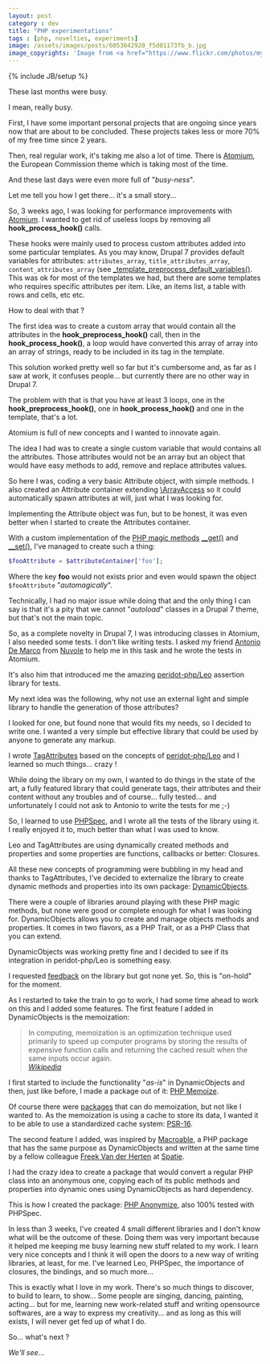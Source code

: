 ```yaml
---
layout: post
category : dev
title: "PHP experimentations"
tags : [php, novelties, experiments]
image: /assets/images/posts/6053042920_f5d01173fb_b.jpg
image_copyrights: 'Image from <a href="https://www.flickr.com/photos/myfuturedotcom/6053042920">FlickR</a> under CC licence.'
---
```

{% include JB/setup %}

These last months were busy.

I mean, really busy.

First, I have some important personal projects that are ongoing since years now that are about to be concluded.
These projects takes less or more 70% of my free time since 2 years.

Then, real regular work, it's taking me also a lot of time.
There is [Atomium](https://github.com/ec-europa/atomium), the European Commission theme which is taking most of the time.

And these last days were even more full of "_busy-ness_".

Let me tell you how I get there... it's a small story...

<!--break-->

So, 3 weeks ago, I was looking for performance improvements with [Atomium](https://github.com/ec-europa/atomium). I wanted to get rid of useless loops by removing all **hook_process_hook()** calls.

These hooks were mainly used to process custom attributes added into some particular templates. As you may know, Drupal 7 provides default variables for attributes: `attributes_array`, `title_attributes_array`, `content_attributes_array` (see [_template_preprocess_default_variables()](https://api.drupal.org/api/drupal/includes%21theme.inc/function/_template_preprocess_default_variables/7.x).
This was ok for most of the templates we had, but there are some templates who requires specific attributes per item. Like, an items list, a table with rows and cells, etc etc.

How to deal with that ?

The first idea was to create a custom array that would contain all the attributes in the **hook_preprocess_hook()** call, then in the **hook_process_hook()**, a loop would have converted this array of array into an array of strings, ready to be included in its tag in the template.

This solution worked pretty well so far but it's cumbersome and, as far as I saw at work, it confuses people... but currently there are no other way in Drupal 7.

The problem with that is that you have at least 3 loops, one in the **hook_preprocess_hook()**, one in **hook_process_hook()** and one in the template, that's a lot.


Atomium is full of new concepts and I wanted to innovate again.


The idea I had was to create a single custom variable that would contains all the attributes. Those attributes would not be an array but an object that would have easy methods to add, remove and replace attributes values.

So here I was, coding a very basic Attribute object, with simple methods. I also created an Attribute container extending [\ArrayAccess](http://php.net/manual/en/class.arrayaccess.php) so it could automatically spawn attributes at will, just what I was looking for.

Implementing the Attribute object was fun, but to be honest, it was even better when I started to create the Attributes container.

With a custom implementation of the [PHP magic methods](http://php.net/manual/en/language.oop5.magic.php) [__get()](http://php.net/manual/en/language.oop5.overloading.php#object.set) and [__set()](http://php.net/manual/en/language.oop5.overloading.php#object.set), I've managed to create such a thing:

```php
$fooAttribute = $attributeContainer['foo'];
```

Where the key **foo** would not exists prior and even would spawn the object `$fooAttribute` "_automagically_".

Technically, I had no major issue while doing that and the only thing I can say is that it's a pity that we cannot "_autoload_" classes in a Drupal 7 theme, but that's not the main topic.

So, as a complete novelty in Drupal 7, I was introducing classes in Atomium, I also needed some tests. I don't like writing tests.
I asked my friend [Antonio De Marco](https://github.com/ademarco) from [Nuvole](http://nuvole.org/) to help me in this task and he wrote the tests in Atomium.

It's also him that introduced me the amazing [peridot-php/Leo](https://github.com/peridot-php/leo) assertion library for tests.


My next idea was the following, why not use an external light and simple library to handle the generation of those attributes?

I looked for one, but found none that would fits my needs, so I decided to write one. I wanted a very simple but effective library that could be used by anyone to generate any markup.

I wrote [TagAttributes](https://github.com/drupol/tagattributes) based on the concepts of [peridot-php/Leo](https://github.com/peridot-php/leo) and I learned so much things... crazy !

While doing the library on my own, I wanted to do things in the state of the art, a fully featured library that could generate tags, their attributes and their content without any troubles and of course... fully tested... and unfortunately I could not ask to Antonio to write the tests for me ;-)


So, I learned to use [PHPSpec](https://github.com/phpspec/phpspec), and I wrote all the tests of the library using it. I really enjoyed it to, much better than what I was used to know.


Leo and TagAttributes are using dynamically created methods and properties and some properties are functions, callbacks or better: Closures.

All these new concepts of programming were bubbling in my head and thanks to TagAttributes, I've decided to externalize the library to create dynamic methods and properties into its own package: [DynamicObjects](https://github.com/drupol/dynamicobjects).

There were a couple of libraries around playing with these PHP magic methods, but none were good or complete enough for what I was looking for. DynamicObjects allows you to create and manage objects methods and properties. It comes in two flavors, as a PHP Trait, or as a PHP Class that you can extend.


DynamicObjects was working pretty fine and I decided to see if its integration in peridot-php/Leo is something easy.

I requested [feedback](https://github.com/peridot-php/leo/issues/29) on the library but got none yet. So, this is "on-hold" for the moment.


As I restarted to take the train to go to work, I had some time ahead to work on this and I added some features. The first feature I added in DynamicObjects is the memoization:

<blockquote class="blockquote text-justify">
In computing, memoization is an optimization technique used primarily to speed up computer programs by storing the results of expensive function calls and returning the cached result when the same inputs occur again.
<footer class="blockquote-footer"><cite><a href="https://en.wikipedia.org/wiki/Memoization">Wikipedia</a></cite></footer>
</blockquote>

I first started to include the functionality "_as-is_" in DynamicObjects and then, just like before, I made a package out of it: [PHP Memoize](https://github.com/drupol/memoize).

Of course there were [packages](https://packagist.org/?q=memoize) that can do memoization, but not like I wanted to. As the memoization is using a cache to store its data, I wanted it to be able to use a standardized cache system: [PSR-16](http://www.php-fig.org/psr/psr-16/). 


The second feature I added, was inspired by [Macroable](https://github.com/spatie/macroable), a PHP package that has the same purpose as DynamicObjects and written at the same time by a fellow colleague [Freek Van der Herten](https://github.com/freekmurze) at [Spatie](https://spatie.be).

I had the crazy idea to create a package that would convert a regular PHP class into an anonymous one, copying each of its public methods and properties into dynamic ones using DynamicObjects as hard dependency.

This is how I created the package: [PHP Anonymize](https://github.com/drupol/anonymize), also 100% tested with PHPSpec.


In less than 3 weeks, I've created 4 small different libraries and I don't know what will be the outcome of these.
Doing them was very important because it helped me keeping me busy learning new stuff related to my work. I learn very nice concepts and I think it will open the doors to a new way of writing libraries, at least, for me.
I've learned Leo, PHPSpec, the importance of closures, the bindings, and so much more...

This is exactly what I love in my work. There's so much things to discover, to build to learn, to show...
Some people are singing, dancing, painting, acting... but for me, learning new work-related stuff and writing opensource softwares, are a way to express my creativity... and as long as this will exists, I will never get fed up of what I do.


So... what's next ?


_We'll see_...